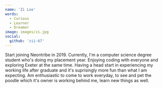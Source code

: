 ```yaml
---
name: 'Zi Loo'
words:
  - Curious
  - Learner
  - Dreamer
image: images/zi.jpg
social:
  github: 'zii-67'
---
```


Start joining Neontribe in 2019. Currently, I'm a computer science degree student who's doing my placement year. Enjoying coding with everyone and exploring Exeter at the same time. Having a head start in experiencing my working life after graduate and it's suprisingly more fun than what I am expecting. Am enthusiastic to come to work everyday, to see and pet the poodle which it's owner is working behind me, learn new things as well.
